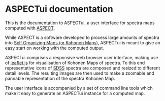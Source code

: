 # ASPECTui documentation

This is the documentation to ASPECTui, a user interface for spectra maps computed with [ASPECT](http://www.tls-tautenburg.de/TLS/fileadmin/forschung/meus/ASPECT/ASPECT.html).

While ASPECT is a software developed to process large amounts of spectra into [Self Organizing Maps (or Kohonen Maps)](https://en.wikipedia.org/wiki/Self-organizing_map), ASPECTui is meant to give an easy start on working with the computed output.

ASPECTui comprises a responsive web browser user interface, making use of [leaflet.js](http://leafletjs.com/) for visualisation of Kohonen Maps of spectra. To this end representative icons of [SDSS](http://sdss3.org/) spectra are composed and resized to different detail levels. The resulting images are then used to make a zoomable and pannable representation of the spectra Kohonen Map.

The user interface is accompanied by a set of command line tools which make it easy to generate an ASPECTui instance for a computed map.
